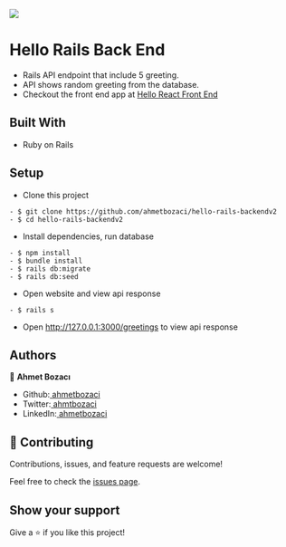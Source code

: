 ![](https://img.shields.io/badge/Microverse-blueviolet)

# Hello Rails Back End

- Rails API endpoint that include 5 greeting.
- API shows random greeting from the database.
- Checkout the front end app at [Hello React Front End](https://github.com/ahmetbozaci/hello-react-frontendv2)

## Built With

- Ruby on Rails

## Setup
- Clone this project
```
- $ git clone https://github.com/ahmetbozaci/hello-rails-backendv2
- $ cd hello-rails-backendv2
```
- Install dependencies, run database
```
- $ npm install
- $ bundle install
- $ rails db:migrate
- $ rails db:seed
```
- Open website and view api response
```
- $ rails s
```
- Open http://127.0.0.1:3000/greetings to view api response

## Authors

👤 **Ahmet Bozacı**
- Github:[ ahmetbozaci](https://github.com/ahmetbozaci)
- Twitter:[ ahmtbozaci](https://twitter.com/ahmtbozaci)
- LinkedIn:[ ahmetbozaci](https://www.linkedin.com/in/ahmetbozaci/)

## 🤝 Contributing

Contributions, issues, and feature requests are welcome!

Feel free to check the [issues page](../../issues/).

## Show your support

Give a ⭐️ if you like this project!


